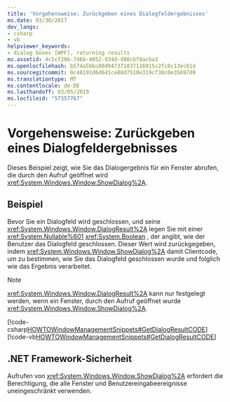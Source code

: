 ```yaml
---
title: 'Vorgehensweise: Zurückgeben eines Dialogfeldergebnisses'
ms.date: 03/30/2017
dev_langs:
- csharp
- vb
helpviewer_keywords:
- dialog boxes [WPF], returning results
ms.assetid: 4c5cf286-746b-4052-934d-d80cbf8acba3
ms.openlocfilehash: b574a5bbc08d947371837116915c2fc8c13ec81d
ms.sourcegitcommit: 0c48191d6d641ce88d7510e319cf38c0e35697d0
ms.translationtype: MT
ms.contentlocale: de-DE
ms.lasthandoff: 03/05/2019
ms.locfileid: "57357767"
---
```

# <a name="how-to-return-a-dialog-box-result"></a>Vorgehensweise: Zurückgeben eines Dialogfeldergebnisses
Dieses Beispiel zeigt, wie Sie das Dialogergebnis für ein Fenster abrufen, die durch den Aufruf geöffnet wird <xref:System.Windows.Window.ShowDialog%2A>.  
  
## <a name="example"></a>Beispiel  
 Bevor Sie ein Dialogfeld wird geschlossen, und seine <xref:System.Windows.Window.DialogResult%2A> legen Sie mit einer <xref:System.Nullable%601> <xref:System.Boolean> , der angibt, wie der Benutzer das Dialogfeld geschlossen. Dieser Wert wird zurückgegeben, indem <xref:System.Windows.Window.ShowDialog%2A> damit Clientcode, um zu bestimmen, wie Sie das Dialogfeld geschlossen wurde und folglich wie das Ergebnis verarbeitet.  
  
> [!NOTE]
>  <xref:System.Windows.Window.DialogResult%2A> kann nur festgelegt werden, wenn ein Fenster, durch den Aufruf geöffnet wurde <xref:System.Windows.Window.ShowDialog%2A>.  
  
 [!code-csharp[HOWTOWindowManagementSnippets#GetDialogResultCODE](~/samples/snippets/csharp/VS_Snippets_Wpf/HOWTOWindowManagementSnippets/CSharp/MainWindow.xaml.cs#getdialogresultcode)]
 [!code-vb[HOWTOWindowManagementSnippets#GetDialogResultCODE](~/samples/snippets/visualbasic/VS_Snippets_Wpf/HOWTOWindowManagementSnippets/visualbasic/mainwindow.xaml.vb#getdialogresultcode)]  
  
## <a name="net-framework-security"></a>.NET Framework-Sicherheit  
 Aufrufen von <xref:System.Windows.Window.ShowDialog%2A> erfordert die Berechtigung, die alle Fenster und Benutzereingabeereignisse uneingeschränkt verwenden.
